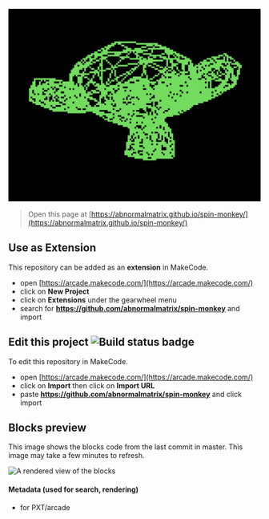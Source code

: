 ![alt text](https://github.com/AbnormalMatrix/spin-monkey/blob/master/Screenshot%20from%202024-08-13%2010-12-50.png?raw=true) 


> Open this page at [https://abnormalmatrix.github.io/spin-monkey/](https://abnormalmatrix.github.io/spin-monkey/)

## Use as Extension

This repository can be added as an **extension** in MakeCode.

* open [https://arcade.makecode.com/](https://arcade.makecode.com/)
* click on **New Project**
* click on **Extensions** under the gearwheel menu
* search for **https://github.com/abnormalmatrix/spin-monkey** and import

## Edit this project ![Build status badge](https://github.com/abnormalmatrix/spin-monkey/workflows/MakeCode/badge.svg)

To edit this repository in MakeCode.

* open [https://arcade.makecode.com/](https://arcade.makecode.com/)
* click on **Import** then click on **Import URL**
* paste **https://github.com/abnormalmatrix/spin-monkey** and click import

## Blocks preview

This image shows the blocks code from the last commit in master.
This image may take a few minutes to refresh.

![A rendered view of the blocks](https://github.com/abnormalmatrix/spin-monkey/raw/master/.github/makecode/blocks.png)

#### Metadata (used for search, rendering)

* for PXT/arcade
<script src="https://makecode.com/gh-pages-embed.js"></script><script>makeCodeRender("{{ site.makecode.home_url }}", "{{ site.github.owner_name }}/{{ site.github.repository_name }}");</script>
